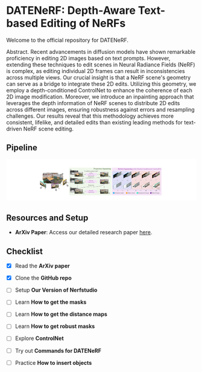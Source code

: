 # DATENeRF: Depth-Aware Text-based Editing of NeRFs

Welcome to the official repository for DATENeRF.

Abstract. Recent advancements in diffusion models have shown remarkable proficiency in editing 2D images based on text prompts. However, extending these techniques to edit scenes in Neural Radiance Fields (NeRF) is complex, as editing individual 2D frames can result in inconsistencies across multiple views. Our crucial insight is that a NeRF scene's geometry can serve as a bridge to integrate these 2D edits. Utilizing this geometry, we employ a depth-conditioned ControlNet to enhance the coherence of each 2D image modification. Moreover, we introduce an inpainting approach that leverages the depth information of NeRF scenes to distribute 2D edits across different images, ensuring robustness against errors and resampling challenges. Our results reveal that this methodology achieves more consistent, lifelike, and detailed edits than existing leading methods for text-driven NeRF scene editing.

## Pipeline

![DATENeRF Pipeline](https://github.com/sararoma95/DATENeRF/blob/main/pipeline.png)

## Resources and Setup

- **ArXiv Paper**: Access our detailed research paper [here](https://arxiv.org/abs/2404.04526).


## Checklist

- [x] Read the **ArXiv paper**
- [x] Clone the **GitHub repo**
- [ ] Setup **Our Version of Nerfstudio**
- [ ] Learn **How to get the masks**
- [ ] Learn **How to get the distance maps**
- [ ] Learn **How to get robust masks**
- [ ] Explore **ControlNet**
- [ ] Try out **Commands for DATENeRF**
- [ ] Practice **How to insert objects**

